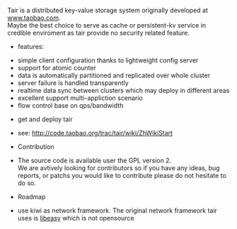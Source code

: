 Tair is a distributed key-value storage system originally developed at www.taobao.com.  
Maybe the best choice to serve as cache or persistent-kv service in credible enviroment as tair provide no security related feature.

* features:

 - simple client configuration thanks to lightweight config server
 - support for atomic counter 
 - data is automatically partitioned and replicated over whole cluster
 - server failure is handled transparently
 - realtime data sync between clusters which may deploy in different areas
 - excellent support multi-appliction scenario
 - flow control base on qps/bandwidth

* get and deploy tair

 - see: http://code.taobao.org/trac/tair/wiki/ZhWikiStart 

* Contribution

 - The source code is available user the GPL version 2.   
   We are avtively looking for contributors so if you have any ideas, bug reports, or patchs you would like to contribute please do not hesitate to do so.

* Roadmap
 - use kiwi as network framework.
   The original network framework tair uses is [libeasy](https://github.com/alibaba/oceanbase/tree/master/oceanbase_0.4/libeasy_rpm) which is not opensource

